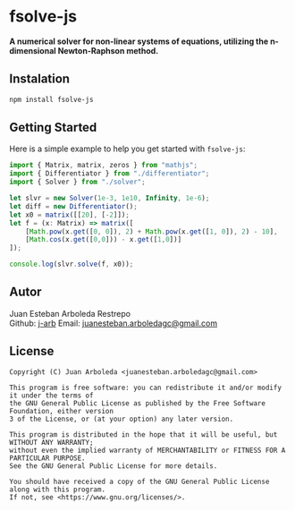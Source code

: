 # fsolve-js
**A numerical solver for non-linear systems of equations, utilizing the n-dimensional Newton-Raphson method.**<br>

## Instalation
```sh
npm install fsolve-js
```

## Getting Started
Here is a simple example to help you get started with `fsolve-js`:
```ts
import { Matrix, matrix, zeros } from "mathjs";
import { Differentiator } from "./differentiator";
import { Solver } from "./solver";

let slvr = new Solver(1e-3, 1e10, Infinity, 1e-6);
let diff = new Differentiator();
let x0 = matrix([[20], [-2]]);
let f = (x: Matrix) => matrix([
    [Math.pow(x.get([0, 0]), 2) + Math.pow(x.get([1, 0]), 2) - 10],
    [Math.cos(x.get([0,0])) - x.get([1,0])]
]);

console.log(slvr.solve(f, x0));
```

## Autor
Juan Esteban Arboleda Restrepo<br>
Github: [j-arb](https://github.com/j-arb)
Email: [juanesteban.arboledagc@gmail.com](mailto:juanesteban.arboledagc@gmail.com)

## License
```
Copyright (C) Juan Arboleda <juanesteban.arboledagc@gmail.com>

This program is free software: you can redistribute it and/or modify it under the terms of
the GNU General Public License as published by the Free Software Foundation, either version
3 of the License, or (at your option) any later version.

This program is distributed in the hope that it will be useful, but WITHOUT ANY WARRANTY;
without even the implied warranty of MERCHANTABILITY or FITNESS FOR A PARTICULAR PURPOSE.
See the GNU General Public License for more details.

You should have received a copy of the GNU General Public License along with this program.
If not, see <https://www.gnu.org/licenses/>.
```
